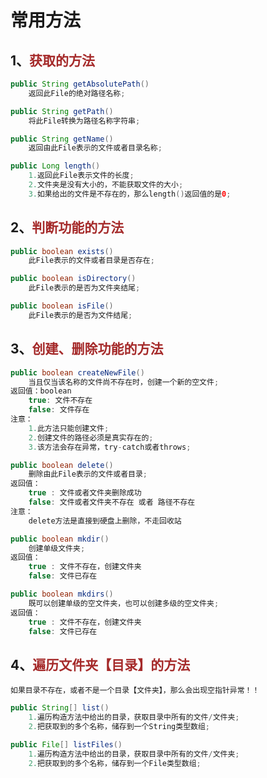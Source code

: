 # 常用方法

## 1、<span style="color:brown">获取的方法</span>

```java
public String getAbsolutePath()
    返回此File的绝对路径名称;
```

```java
public String getPath()
    将此File转换为路径名称字符串;
```

```java
public String getName()
    返回由此File表示的文件或者目录名称;
```

```java
public Long length()
    1.返回此File表示文件的长度;
	2.文件夹是没有大小的，不能获取文件的大小;
	3.如果给出的文件是不存在的，那么length()返回值的是0;
```

## 2、<span style="color:brown">判断功能的方法</span>

```java
public boolean exists()
    此File表示的文件或者目录是否存在;
```

```java
public boolean isDirectory()
    此File表示的是否为文件夹结尾;
```

```java
public boolean isFile()
    此File表示的是否为文件结尾;
```

## 3、<span style="color:brown">创建、删除功能的方法</span>

```java
public boolean createNewFile()
    当且仅当该名称的文件尚不存在时，创建一个新的空文件;
返回值：boolean
    true: 文件不存在
    false: 文件存在
注意：
    1.此方法只能创建文件;
	2.创建文件的路径必须是真实存在的;
	3.该方法会存在异常，try-catch或者throws;
```

```java
public boolean delete()
    删除由此File表示的文件或者目录;
返回值：
    true : 文件或者文件夹删除成功 
	false: 文件或者文件夹不存在 或者 路径不存在
注意：
    delete方法是直接到硬盘上删除，不走回收站
```

```java
public boolean mkdir()
    创建单级文件夹;
返回值：
    true : 文件不存在，创建文件夹
	false: 文件已存在
```

```java
public boolean mkdirs()
    既可以创建单级的空文件夹，也可以创建多级的空文件夹;
返回值：
    true : 文件不存在，创建文件夹
	false: 文件已存在
```

## 4、<span style="color:brown">遍历文件夹【目录】的方法</span>

`如果目录不存在，或者不是一个目录【文件夹】，那么会出现空指针异常！！`

```java
public String[] list()
	1.遍历构造方法中给出的目录，获取目录中所有的文件/文件夹;
	2.把获取到的多个名称，储存到一个String类型数组;
```

```java
public File[] listFiles()
    1.遍历构造方法中给出的目录，获取目录中所有的文件/文件夹;
	2.把获取到的多个名称，储存到一个File类型数组;
```

